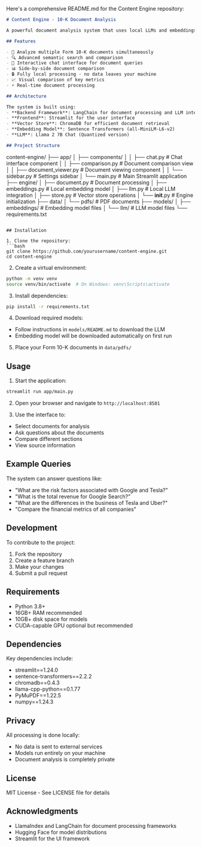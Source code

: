 Here's a comprehensive README.md for the Content Engine repository:

```markdown
# Content Engine - 10-K Document Analysis

A powerful document analysis system that uses local LLMs and embeddings to analyze and compare Form 10-K filings. Built with privacy-first approach using fully local models.

## Features

- 📄 Analyze multiple Form 10-K documents simultaneously
- 🔍 Advanced semantic search and comparison
- 💬 Interactive chat interface for document queries
- 📊 Side-by-side document comparison
- 🔒 Fully local processing - no data leaves your machine
- 📈 Visual comparison of key metrics
- ⚡ Real-time document processing

## Architecture

The system is built using:
- **Backend Framework**: LangChain for document processing and LLM integration
- **Frontend**: Streamlit for the user interface
- **Vector Store**: ChromaDB for efficient document retrieval
- **Embedding Model**: Sentence Transformers (all-MiniLM-L6-v2)
- **LLM**: Llama 2 7B Chat (Quantized version)

## Project Structure

```
content-engine/
├── app/
│   ├── components/
│   │   ├── chat.py           # Chat interface component
│   │   ├── comparison.py     # Document comparison view
│   │   ├── document_viewer.py # Document viewing component
│   │   └── sidebar.py        # Settings sidebar
│   └── main.py               # Main Streamlit application
├── engine/
│   ├── document.py           # Document processing
│   ├── embeddings.py         # Local embedding model
│   ├── llm.py               # Local LLM integration
│   ├── store.py             # Vector store operations
│   └── __init__.py          # Engine initialization
├── data/
│   └── pdfs/                # PDF documents
├── models/
│   ├── embeddings/          # Embedding model files
│   └── llm/                 # LLM model files
└── requirements.txt
```

## Installation

1. Clone the repository:
```bash
git clone https://github.com/yourusername/content-engine.git
cd content-engine
```

2. Create a virtual environment:
```bash
python -m venv venv
source venv/bin/activate  # On Windows: venv\Scripts\activate
```

3. Install dependencies:
```bash
pip install -r requirements.txt
```

4. Download required models:
- Follow instructions in `models/README.md` to download the LLM
- Embedding model will be downloaded automatically on first run

5. Place your Form 10-K documents in `data/pdfs/`

## Usage

1. Start the application:
```bash
streamlit run app/main.py
```

2. Open your browser and navigate to `http://localhost:8501`

3. Use the interface to:
- Select documents for analysis
- Ask questions about the documents
- Compare different sections
- View source information

## Example Queries

The system can answer questions like:
- "What are the risk factors associated with Google and Tesla?"
- "What is the total revenue for Google Search?"
- "What are the differences in the business of Tesla and Uber?"
- "Compare the financial metrics of all companies"

## Development

To contribute to the project:

1. Fork the repository
2. Create a feature branch
3. Make your changes
4. Submit a pull request

## Requirements

- Python 3.8+
- 16GB+ RAM recommended
- 10GB+ disk space for models
- CUDA-capable GPU optional but recommended

## Dependencies

Key dependencies include:
- streamlit==1.24.0
- sentence-transformers==2.2.2
- chromadb==0.4.3
- llama-cpp-python==0.1.77
- PyMuPDF==1.22.5
- numpy==1.24.3

## Privacy

All processing is done locally:
- No data is sent to external services
- Models run entirely on your machine
- Document analysis is completely private

## License

MIT License - See LICENSE file for details

## Acknowledgments

- LlamaIndex and LangChain for document processing frameworks
- Hugging Face for model distributions
- Streamlit for the UI framework